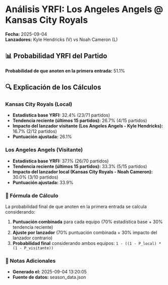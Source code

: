 # Análisis YRFI: Los Angeles Angels @ Kansas City Royals

**Fecha:** 2025-09-04  
**Lanzadores:** Kyle Hendricks (V) vs Noah Cameron (L)

## 📊 Probabilidad YRFI del Partido

**Probabilidad de que anoten en la primera entrada:** 51.1%

## 🔍 Explicación de los Cálculos

### Kansas City Royals (Local)
- **Estadística base YRFI:** 32.4% (23/71 partidos)
- **Tendencia reciente (últimos 15 partidos):** 26.7% (4/15 partidos)
- **Impacto del lanzador visitante (Los Angeles Angels - Kyle Hendricks):** 16.7% (2/12 partidos)
- **Puntuación ajustada:** 26.1%

### Los Angeles Angels (Visitante)
- **Estadística base YRFI:** 37.1% (26/70 partidos)
- **Tendencia reciente (últimos 15 partidos):** 33.3% (5/15 partidos)
- **Impacto del lanzador local (Kansas City Royals - Noah Cameron):** 30.0% (3/10 partidos)
- **Puntuación ajustada:** 33.9%

### 📝 Fórmula de Cálculo

La probabilidad final de que anoten en la primera entrada se calcula considerando:
1. **Puntuación combinada** para cada equipo (70% estadística base + 30% tendencia reciente)
2. **Ajuste por lanzador** (70% puntuación combinada + 30% impacto del lanzador contrario)
3. **Probabilidad final** considerando ambos equipos: `1 - ((1 - P_local) * (1 - P_visitante))`

### 📌 Notas Adicionales

- **Generado el:** 2025-09-04 13:20:05
- **Fuente de datos:** season_data.json
